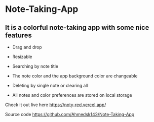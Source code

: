 # Note-Taking-App
 

## It is a colorful note-taking app with some nice features

- Drag and drop 

- Resizable 

- Searching by note title

- The note color and the app background color are changeable

- Deleting by single note or clearing all

- All notes and color preferences are stored on local storage

Check it out live here https://noty-red.vercel.app/

Source code https://github.com/Ahmedsk143/Note-Taking-App




